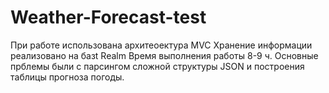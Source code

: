 # Weather-Forecast-test
При работе использована архитеоектура MVC
Хранение информации реализовано на базt Realm
Время выполнения работы 8-9 ч. Основные прблемы были с парсингом сложной структуры JSON и построения таблицы прогноза погоды.
